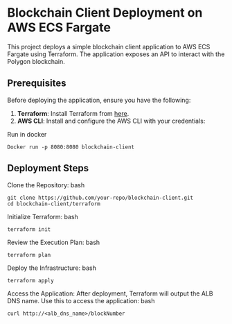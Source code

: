 # Blockchain Client Deployment on AWS ECS Fargate

This project deploys a simple blockchain client application to AWS ECS Fargate using Terraform. The application exposes an API to interact with the Polygon blockchain.

## Prerequisites

Before deploying the application, ensure you have the following:

1. **Terraform**: Install Terraform from [here](https://www.terraform.io/downloads.html).
2. **AWS CLI**: Install and configure the AWS CLI with your credentials:

Run in docker
```
Docker run -p 8080:8080 blockchain-client
```

## Deployment Steps

Clone the Repository:
bash
```
git clone https://github.com/your-repo/blockchain-client.git
cd blockchain-client/terraform
```

Initialize Terraform:
bash
```
terraform init
```

Review the Execution Plan:
bash
```
terraform plan
```

Deploy the Infrastructure:
bash
```
terraform apply
```

Access the Application:
After deployment, Terraform will output the ALB DNS name. Use this to access the application:
bash
```
curl http://<alb_dns_name>/blockNumber
```
